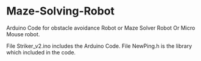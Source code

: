 # Maze-Solving-Robot
Arduino Code for obstacle avoidance Robot or Maze Solver Robot Or Micro Mouse robot. 

File Striker_v2.ino includes the Arduino Code.
File NewPing.h is the library which included in the code.
